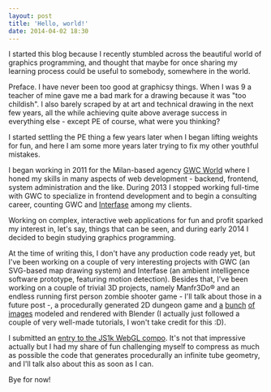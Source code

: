 ```yaml
---
layout: post
title: 'Hello, world!'
date: 2014-04-02 18:30
---
```

I started this blog because I recently stumbled across the 
beautiful world of graphics programming, and thought that
maybe for once sharing my learning process could be useful
to somebody, somewhere in the world.

Preface. I have never been too good at graphicsy things.
When I was 9 a teacher of mine gave me a bad mark for a
drawing because it was "too childish". I also barely
scraped by at art and technical drawing in the next few
years, all the while achieving quite above average success
in everything else - except PE of course, what were you
thinking?

I started settling the PE thing a few years later when I
began lifting weights for fun, and here I am some more
years later trying to fix my other youthful mistakes.

I began working in 2011 for the Milan-based agency
[GWC World][gwcworld] where I honed my skills in many
aspects of web development - backend, frontend, system
administration and the like. During 2013 I stopped
working full-time with GWC to specialize in frontend
development and to begin a consulting career, counting
GWC and [Interfase][interfase] among my clients.

Working on complex, interactive web applications for
fun and profit sparked my interest in, let's say, things
that can be seen, and during early 2014 I decided to begin
studying graphics programming.

At the time of writing this, I don't have any production
code ready yet, but I've been working on a couple of
very interesting projects with GWC (an SVG-based map drawing
system) and Interfase (an ambient intelligence software
prototype, featuring motion detection). Besides that, I've
been working on a couple of trivial 3D projects, namely
Manfr3Do&reg; and an endless running first person zombie
shooter game - I'll talk about those in a future post -,
a procedurally generated 2D dungeon game and [a][render1]
[bunch][render2] [of][render3] [images][render4] modeled
and rendered with Blender (I actually just followed a
couple of very well-made tutorials, I won't take credit
for this :D).

I submitted an [entry to the JS1k WebGL compo][js1kdemo].
It's not that impressive actually but I had my share of fun
challenging myself to compress as much as possible the
code that generates procedurally an infinite tube geometry,
and I'll talk also about this as soon as I can.

Bye for now!


[gwcworld]: http://gwcworld.com/
[interfase]: http://interfase.it/
[js1kdemo]: http://js1k.com/2014-dragons/demo/1910
[render1]: /data/render1.png
[render2]: /data/render2.png
[render3]: /data/render3.png
[render4]: /data/render4.png
